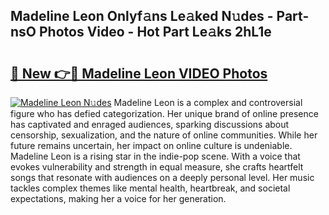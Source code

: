 ## Madeline Leon Onlyf𝚊ns Le𝚊ked N𝚞des - Part-nsO Photos Video - Hot Part Le𝚊ks 2hL1e

# <h2><a href="http://ac41420.deff.icu/?id=Madeline+Leon">🔗 New 👉🔴 Madeline Leon VIDEO Photos</a></h2>

[![Madeline Leon N𝚞des](https://i.imgur.com/rIISA9y.gif)](http://ac41420.deff.icu/?id=Madeline+Leon)
Madeline Leon is a complex and controversial figure who has defied categorization. Her unique brand of online presence has captivated and enraged audiences, sparking discussions about censorship, sexualization, and the nature of online communities. While her future remains uncertain, her impact on online culture is undeniable. Madeline Leon is a rising star in the indie-pop scene. With a voice that evokes vulnerability and strength in equal measure, she crafts heartfelt songs that resonate with audiences on a deeply personal level. Her music tackles complex themes like mental health, heartbreak, and societal expectations, making her a voice for her generation.
